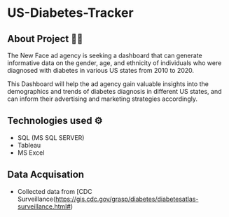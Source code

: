 # US-Diabetes-Tracker

## About Project 👨‍💻

The New Face ad agency is seeking a dashboard that can generate informative data on the gender, age, and ethnicity of individuals who were diagnosed with diabetes in various US states from 2010 to 2020. 

This Dashboard will help the ad agency gain valuable insights into the demographics and trends of diabetes diagnosis in different US states, and can inform their advertising and marketing strategies accordingly.

## Technologies used ⚙️

* SQL (MS SQL SERVER)
* Tableau
* MS Excel

## Data Acquisation

* Collected data from [CDC Surveillance(https://gis.cdc.gov/grasp/diabetes/diabetesatlas-surveillance.html#)
